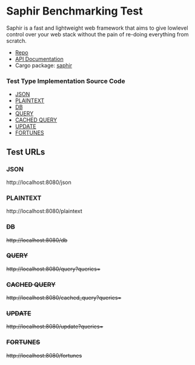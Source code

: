 # Saphir Benchmarking Test

Saphir is a fast and lightweight web framework that aims to give lowlevel control over your web stack without the pain of re-doing everything from scratch.

* [Repo](https://github.com/richerarc/saphir)
* [API Documentation](https://docs.rs/saphir/)
* Cargo package: [saphir](https://crates.io/crates/saphir)

### Test Type Implementation Source Code

* [JSON](src/json.rs)
* [PLAINTEXT](src/plain.rs)
* [DB](src/main.rs)
* [QUERY](src/main.rs)
* [CACHED QUERY](src/main.rs)
* [UPDATE](src/main.rs)
* [FORTUNES](src/main.rs)

## Test URLs
### JSON

http://localhost:8080/json

### PLAINTEXT

http://localhost:8080/plaintext

### ~~DB~~

~~http://localhost:8080/db~~

### ~~QUERY~~

~~http://localhost:8080/query?queries=~~

### ~~CACHED QUERY~~

~~http://localhost:8080/cached_query?queries=~~

### ~~UPDATE~~

~~http://localhost:8080/update?queries=~~

### ~~FORTUNES~~

~~http://localhost:8080/fortunes~~
